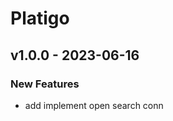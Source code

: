 # Platigo


<a name="v1.0.0"></a>
## v1.0.0 - 2023-06-16
### New Features
- add implement open search conn


[Unreleased]: https://github.com/SPS-Redigan/mantis/compare/v1.0.0...HEAD
